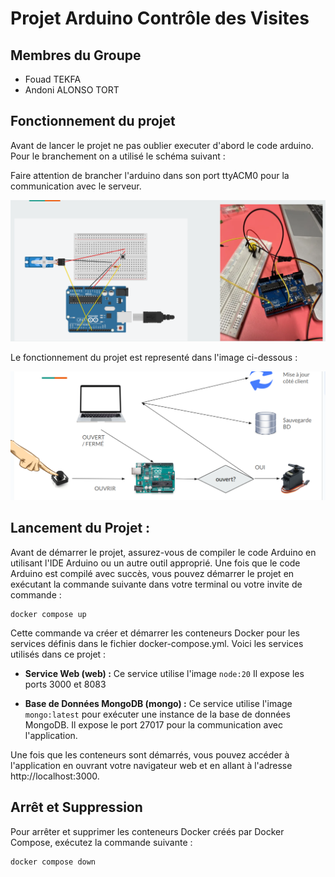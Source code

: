 # Projet Arduino Contrôle des Visites  


## Membres du Groupe
- Fouad TEKFA 
- Andoni ALONSO TORT

## Fonctionnement du projet

Avant de lancer le projet ne pas oublier executer d'abord le code arduino. Pour le branchement on a utilisé le schéma suivant :

Faire attention de brancher l'arduino dans son port ttyACM0 pour la communication avec le serveur.

![branchement](./images/schema.png)

Le fonctionnement du projet est representé dans l'image ci-dessous :

![details](./images/details.png)

## Lancement du Projet :

Avant de démarrer le projet, assurez-vous de compiler le code Arduino en utilisant l'IDE Arduino ou un autre outil approprié. Une fois que le code Arduino est compilé avec succès, vous pouvez démarrer le projet en exécutant la commande suivante dans votre terminal ou votre invite de commande :

```shell
docker compose up 
```

Cette commande va créer et démarrer les conteneurs Docker pour les services définis dans le fichier docker-compose.yml. Voici les services utilisés dans ce projet :
- **Service Web (web) :** Ce service utilise l'image `node:20` 
Il expose les ports 3000 et 8083 


- **Base de Données MongoDB (mongo) :** Ce service utilise l'image `mongo:latest` pour exécuter une instance de la base de données MongoDB. Il expose le port 27017 pour la communication avec l'application. 

Une fois que les conteneurs sont démarrés, vous pouvez accéder à l'application en ouvrant votre navigateur web et en allant à l'adresse http://localhost:3000.

## Arrêt et Suppression

Pour arrêter et supprimer les conteneurs Docker créés par Docker Compose, exécutez la commande suivante :

```shell
docker compose down
```


